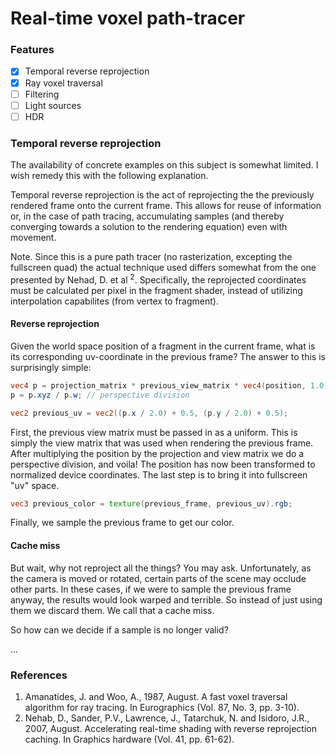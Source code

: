 # Real-time voxel path-tracer

### Features
- [x] Temporal reverse reprojection
- [x] Ray voxel traversal
- [ ] Filtering
- [ ] Light sources
- [ ] HDR

### Temporal reverse reprojection

The availability of concrete examples on this subject is somewhat limited. I wish remedy this with the following explanation.

Temporal reverse reprojection is the act of reprojecting the the previously rendered frame onto the current frame. This allows for reuse of information or, in the case of path tracing, accumulating samples (and thereby converging towards a solution to the rendering equation) even with movement.

Note. Since this is a pure path tracer (no rasterization, excepting the fullscreen quad) the actual technique used differs somewhat from the one presented by Nehad, D. et al <sup>2</sup>. Specifically, the reprojected coordinates must be calculated per pixel in the fragment shader, instead of utilizing interpolation capabilites (from vertex to fragment).

#### Reverse reprojection
Given the world space position of a fragment in the current frame, what is its corresponding uv-coordinate in the previous frame?
The answer to this is surprisingly simple:

~~~~glsl
vec4 p = projection_matrix * previous_view_matrix * vec4(position, 1.0);
p = p.xyz / p.w; // perspective division

vec2 previous_uv = vec2((p.x / 2.0) + 0.5, (p.y / 2.0) + 0.5);
~~~~

First, the previous view matrix must be passed in as a uniform. This is simply the view matrix that was used when rendering the previous frame. After multiplying the position by the projection and view matrix we do a perspective division, and voila! The position has now been transformed to normalized device coordinates. The last step is to bring it into fullscreen "uv" space.

~~~~glsl
vec3 previous_color = texture(previous_frame, previous_uv).rgb;
~~~~
Finally, we sample the previous frame to get our color.

#### Cache miss
But wait, why not reproject all the things? You may ask.
Unfortunately, as the camera is moved or rotated, certain parts of the scene may occlude other parts. In these cases, if we were to sample the previous frame anyway, the results would look warped and terrible. So instead of just using them we discard them. We call that a cache miss.

So how can we decide if a sample is no longer valid?

...

### References

1. Amanatides, J. and Woo, A., 1987, August. A fast voxel traversal algorithm for ray tracing. In Eurographics (Vol. 87, No. 3, pp. 3-10).
2. Nehab, D., Sander, P.V., Lawrence, J., Tatarchuk, N. and Isidoro, J.R., 2007, August. Accelerating real-time shading with reverse reprojection caching. In Graphics hardware (Vol. 41, pp. 61-62).
